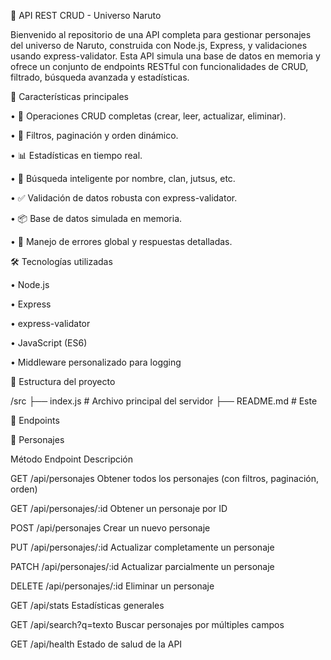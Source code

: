 🍃 API REST CRUD - Universo Naruto

Bienvenido al repositorio de una API completa para gestionar personajes del universo de Naruto, construida con Node.js, Express, y validaciones usando express-validator. Esta API simula una base de datos en memoria y ofrece un conjunto de endpoints RESTful con funcionalidades de CRUD, filtrado, búsqueda avanzada y estadísticas.

🚀 Características principales

•	🔁 Operaciones CRUD completas (crear, leer, actualizar, eliminar).

•	🔎 Filtros, paginación y orden dinámico.

•	📊 Estadísticas en tiempo real.

•	🧠 Búsqueda inteligente por nombre, clan, jutsus, etc.

•	✅ Validación de datos robusta con express-validator.

•	📦 Base de datos simulada en memoria.

•	🔐 Manejo de errores global y respuestas detalladas.

🛠 Tecnologías utilizadas

•	Node.js

•	Express

•	express-validator

•	JavaScript (ES6)

•	Middleware personalizado para logging

📂 Estructura del proyecto

/src
├── index.js               # Archivo principal del servidor
├── README.md              # Este 

📌 Endpoints 

🔹 Personajes

Método	Endpoint	Descripción

GET	/api/personajes	Obtener todos los personajes (con filtros, paginación, orden)

GET	/api/personajes/:id	Obtener un personaje por ID

POST	/api/personajes	Crear un nuevo personaje

PUT	/api/personajes/:id	Actualizar completamente un personaje

PATCH	/api/personajes/:id	Actualizar parcialmente un personaje

DELETE	/api/personajes/:id	Eliminar un personaje

GET	/api/stats	Estadísticas generales

GET	/api/search?q=texto	Buscar personajes por múltiples campos

GET	/api/health	Estado de salud de la API


